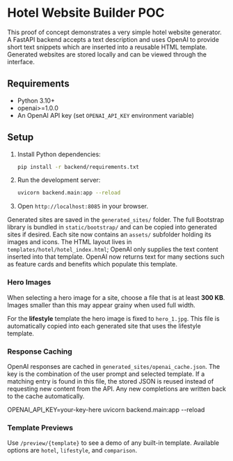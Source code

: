 # Hotel Website Builder POC

This proof of concept demonstrates a very simple hotel website generator. A FastAPI backend accepts a text description and uses OpenAI to provide short text snippets which are inserted into a reusable HTML template. Generated websites are stored locally and can be viewed through the interface.

## Requirements

- Python 3.10+
- openai>=1.0.0
- An OpenAI API key (set `OPENAI_API_KEY` environment variable)

## Setup

1. Install Python dependencies:
   ```bash
   pip install -r backend/requirements.txt
   ```
2. Run the development server:
   ```bash
   uvicorn backend.main:app --reload
   ```
3. Open `http://localhost:8085` in your browser.

Generated sites are saved in the `generated_sites/` folder. The full Bootstrap library is bundled in `static/bootstrap/` and can be copied into generated sites if desired. Each site now contains an `assets/` subfolder holding its images and icons. The HTML layout lives in `templates/hotel/hotel_index.html`; OpenAI only supplies the text content inserted into that template.
OpenAI now returns text for many sections such as feature cards and benefits which populate this template.

### Hero Images

When selecting a hero image for a site, choose a file that is at least **300 KB**. Images smaller than this may appear grainy when used full width.

For the **lifestyle** template the hero image is fixed to `hero_1.jpg`. This file is automatically copied into each generated site that uses the lifestyle template.

### Response Caching

OpenAI responses are cached in `generated_sites/openai_cache.json`. The key is the
combination of the user prompt and selected template. If a matching entry is
found in this file, the stored JSON is reused instead of requesting new content
from the API. Any new completions are written back to the cache automatically.

OPENAI_API_KEY=your-key-here uvicorn backend.main:app --reload

### Template Previews

Use `/preview/{template}` to see a demo of any built-in template. Available
options are `hotel`, `lifestyle`, and `comparison`.

